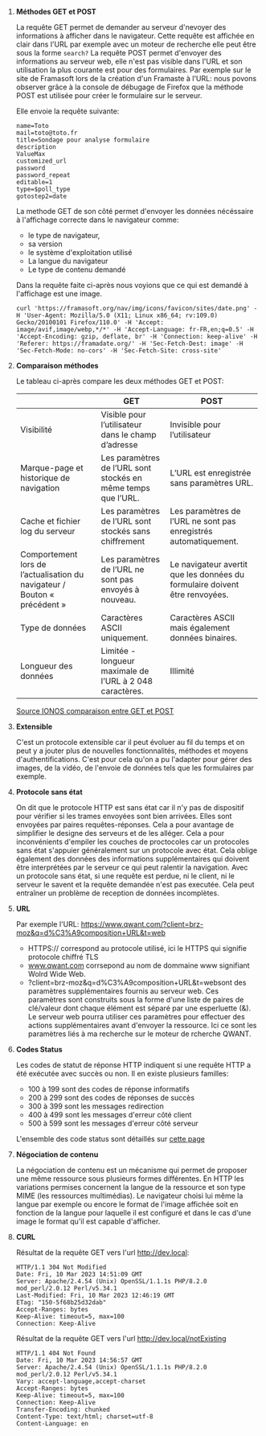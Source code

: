 1. **Méthodes GET et POST**

   
    La requête GET permet de demander au serveur d'nevoyer des informations à afficher dans le navigateur. Cette requête est affichée en clair dans l'URL par exemple avec un moteur de recherche elle peut être sous la forme `search?`
    La requête POST permet d'envoyer des informations au serveur web, elle n'est pas visible dans l'URL et son utilisation la plus courante est pour des formulaires.
    Par exemple sur le site de Framasoft lors de la création d'un Framaste à l'URL: [](https://framadate.org/create_date_poll.php) nous povons observer grâce à la console de débugage de Firefox que la méthode POST est utilisée pour créer le formulaire sur le serveur. 
    
    Elle envoie la requête suivante:

   ```
   name=Toto
   mail=toto@toto.fr
   title=Sondage pour analyse formulaire
   description
   ValueMax
   customized_url
   password
   password_repeat
   editable=1
   type=$poll_type
   gotostep2=date
   ```
   
    La methode GET de son côté permet d'envoyer les données nécéssaire à l'affichage correcte dans le navigateur comme:

    - le type de navigateur, 
    - sa version
    - le système d'exploitation utilisé 
    - La langue du navigateur
    - Le type de contenu demandé

    Dans la requête faite ci-après nous voyions que ce qui est demandé à l'affichage est une image.

    ```
    curl 'https://framasoft.org/nav/img/icons/favicon/sites/date.png' -H 'User-Agent: Mozilla/5.0 (X11; Linux x86_64; rv:109.0) Gecko/20100101 Firefox/110.0' -H 'Accept: image/avif,image/webp,*/*' -H 'Accept-Language: fr-FR,en;q=0.5' -H 'Accept-Encoding: gzip, deflate, br' -H 'Connection: keep-alive' -H 'Referer: https://framadate.org/' -H 'Sec-Fetch-Dest: image' -H 'Sec-Fetch-Mode: no-cors' -H 'Sec-Fetch-Site: cross-site'
 
    ```
   
2. **Comparaison méthodes**
   
   Le tableau ci-après compare les deux méthodes GET et POST:
   
   |                                                                           | GET                                                           | POST                                                                        |
   | ------------------------------------------------------------------------- | ------------------------------------------------------------- |           ---------------------------------------------------------------------------    |
   | Visibilité                                                                | Visible pour l’utilisateur dans le champ d’adresse            | Invisible pour l’utilisateur                                                             |
   | Marque-page et historique de navigation                                   | Les paramètres de l’URL sont stockés en même temps que l’URL. | L’URL est enregistrée sans paramètres URL.                                               |
   | Cache et fichier log du serveur                                           | Les paramètres de l’URL sont stockés sans chiffrement         | Les paramètres de l’URL ne sont pas enregistrés automatiquement.            |
   | Comportement lors de l’actualisation du navigateur / Bouton « précédent » | Les paramètres de l’URL ne sont pas envoyés à nouveau.        | Le navigateur avertit que les données du formulaire doivent être renvoyées. |
   | Type de données                                                           | Caractères ASCII uniquement.                                  | Caractères ASCII mais également données binaires.                              |
   | Longueur des données                                                      | Limitée - longueur maximale de l’URL à 2 048 caractères.      | Illimité              
  
   [Source IONOS comparaison entre GET et POST](https://www.ionos.fr/digitalguide/sites-internet/developpement-web/get-vs-post/)
   
3. **Extensible**
      
      C'est un protocole extensible car il peut évoluer au fil du temps et on peut y a jouter plus de nouvelles fonctionnalités, méthodes et moyens d'authentifications. C'est pour cela qu'on a pu l'adapter pour gérer des images, de la vidéo, de l'envoie de données tels que les formulaires par exemple.
      
4. **Protocole sans état**

   On dit que le protocole HTTP est sans état car il n'y pas de dispositif pour vérifier si les trames envoyées sont bien arrivées. Elles sont envoyées par paires requêtes-réponses. Cela a pour avantage de simplifier le designe des serveurs et de les alléger. Cela a pour inconvénients d'empiler les couches de proctocoles car un protocoles sans état s'appuier généralement sur un protocole avec état. Cela oblige également des données des informations supplémentaires qui doivent être interprétées par le serveur ce qui peut ralentir la navigation. Avec un protocole sans état, si une requête est perdue, ni le client, ni le serveur le savent et la requête demandée n'est pas executée. Cela peut entraîner un problème de reception de données incomplètes. 
  
5. **URL**

   Par exemple l'URL: https://www.qwant.com/?client=brz-moz&q=d%C3%A9composition+URL&t=web
   
   - HTTPS:// correspond au protocole utilisé, ici le HTTPS qui signifie protocole chiffré TLS
   - www.qwant.com corrsepond au nom de dommaine www signifiant Wolrd Wide Web.
   - ?client=brz-moz&q=d%C3%A9composition+URL&t=websont des paramètres supplémentaires fournis au serveur web. Ces paramètres sont construits sous la forme d'une liste de paires de clé/valeur dont chaque élément est séparé par une esperluette (&). Le serveur web pourra utiliser ces paramètres pour effectuer des actions supplémentaires avant d'envoyer la ressource. Ici ce sont les paramètres liés à ma recherche sur le moteur de rcherche QWANT.

6. **Codes Status**

   Les codes de statut de réponse HTTP indiquent si une requête HTTP a été exécutée avec succès ou non. Il en existe plusieurs familles:
   
   - 100 à 199 sont des codes de réponse informatifs
   - 200 à 299 sont des codes de réponses de succès
   - 300 à 399 sont les messages redirection
   - 400 à 499 sont les messages d'erreur côté client
   - 500 à 599 sont les messages d'erreur côté serveur

   L'ensemble des code status sont détaillés sur [cette page](https://developer.mozilla.org/fr/docs/Web/HTTP/Status)
   
7. **Négociation de contenu**

   La négociation de contenu est un mécanisme qui permet de proposer une même ressource sous plusieurs formes différentes. En HTTP les variations permises concernent la langue de la ressource et son type MIME (les ressources multimédias). Le navigateur choisi lui même la langue par exemple ou encore le format de l'image affichée soit en fonction de la langue pour laquelle il est configuré et dans le cas d'une image le format qu'il est capable d'afficher.

9. **CURL**

   Résultat de la requête GET vers l'url http://dev.local:
   
   ```
   HTTP/1.1 304 Not Modified
   Date: Fri, 10 Mar 2023 14:51:09 GMT
   Server: Apache/2.4.54 (Unix) OpenSSL/1.1.1s PHP/8.2.0 mod_perl/2.0.12 Perl/v5.34.1
   Last-Modified: Fri, 10 Mar 2023 12:46:19 GMT
   ETag: "150-5f68b25d32dab"
   Accept-Ranges: bytes
   Keep-Alive: timeout=5, max=100
   Connection: Keep-Alive
   ```
   Résultat de la requête GET vers l'url http://dev.local/notExisting
   
   ```
   HTTP/1.1 404 Not Found
   Date: Fri, 10 Mar 2023 14:56:57 GMT  
   Server: Apache/2.4.54 (Unix) OpenSSL/1.1.1s PHP/8.2.0 mod_perl/2.0.12 Perl/v5.34.1
   Vary: accept-language,accept-charset
   Accept-Ranges: bytes
   Keep-Alive: timeout=5, max=100
   Connection: Keep-Alive
   Transfer-Encoding: chunked
   Content-Type: text/html; charset=utf-8
   Content-Language: en
   ```

